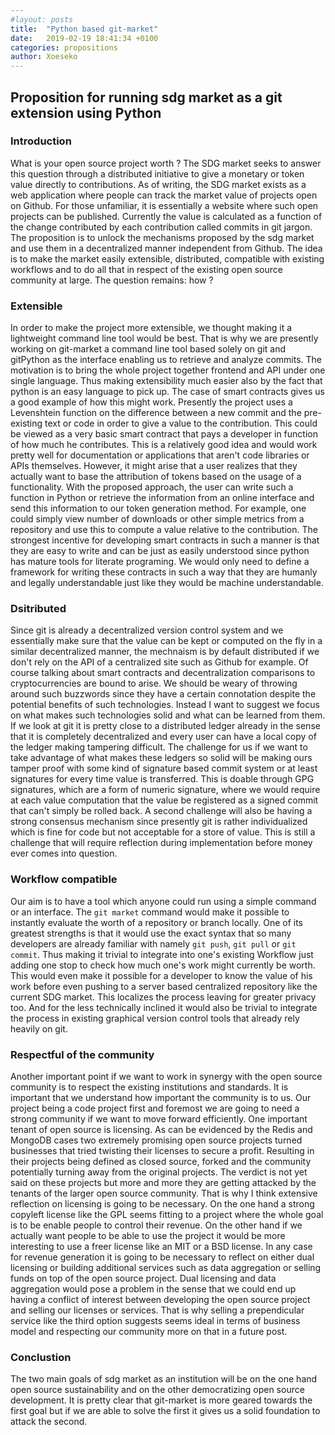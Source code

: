 ```yaml
---
#layout: posts
title:  "Python based git-market"
date:   2019-02-19 18:41:34 +0100
categories: propositions
author: Xoeseko
---
```

## Proposition for running sdg market as a git extension using Python

### Introduction
What is your open source project worth ? The SDG market seeks to answer this question through a distributed initiative to give a monetary or token value directly to contributions. As of writing, the SDG market exists as a web application where people can track the market value of projects open on Github. For those unfamiliar, it is essentially a website where such open projects can be published. Currently the value is calculated as a function of the change contributed by each contribution called commits in git jargon. The proposition is to unlock the mechanisms proposed by the sdg market and use them in a decentralized manner independent from Github. The idea is to make the market easily extensible, distributed, compatible with existing workflows and to do all that in respect of the existing open source community at large. The question remains: how ?

### Extensible
In order to make the project more extensible, we thought making it a lightweight command line tool would be best. That is why we are presently working on git-market a command line tool based solely on git and gitPython as the interface enabling us to retrieve and analyze commits. The motivation is to bring the whole project together frontend and API under one single language. Thus making extensibility much easier also by the fact that python is an easy language to pick up. The case of smart contracts gives us a good example of how this might work. Presently the project uses a Levenshtein function on the difference between a new commit and the pre-existing text or code in order to give a value to the contribution. This could be viewed as a very basic smart contract that pays a developer in function of how much he contributes. This is a relatively good idea and would work pretty well for documentation or applications that aren't code libraries or APIs themselves. However, it might arise that a user realizes that they actually want to base the attribution of tokens based on the usage of a functionality. With the proposed approach, the user can write such a function in Python or retrieve the information from an online interface and send this information to our token generation method. For example, one could simply view number of downloads or other simple metrics from a repository and use this to compute a value relative to the contribution. The strongest incentive for developing smart contracts in such a manner is that they are easy to write and can be just as easily understood since python has mature tools for literate programing. We would only need to define a framework for writing these contracts in such a way that they are humanly and legally understandable just like they would be machine understandable.

### Dsitributed
Since git is already a decentralized version control system and we essentially make sure that the value can be kept or computed on the fly in a similar decentralized manner, the mechnaism is by default distributed if we don't rely on the API of a centralized site such as Github for example. Of course talking about smart contracts and decentralization comparisons to cryptocurrencies are bound to arise. We should be weary of throwing around such buzzwords since they have a certain connotation despite the potential benefits of such technologies. Instead I want to suggest we focus on what makes such technologies solid and what can be learned from them. If we look at git it is pretty close to a distributed ledger already in the sense that it is completely decentralized and every user can have a local copy of the ledger making tampering difficult. The challenge for us if we want to take advantage of what makes these ledgers so solid will be making ours tamper proof with some kind of signature based commit system or at least signatures for every time value is transferred. This is doable through GPG signatures, which are a form of numeric signature, where we would require at each value computation that the value be registered as a signed commit that can't simply be rolled back. A second challenge will also be having a strong consensus mechanism since presently git is rather individualized which is fine for code but not acceptable for a store of value. This is still a challenge that will require reflection during implementation before money ever comes into question.

### Workflow compatible
Our aim is to have a tool which anyone could run using a simple command or an interface. The `git market` command would make it possible to instantly evaluate the worth of a repository or branch locally. One of its greatest strengths is that it would use the exact syntax that so many developers are already familiar with namely `git push`, `git pull` or `git commit`. Thus making it trivial to integrate into one's existing Workflow just adding one stop to check how much one's work might currently be worth. This would even make it possible for a developer to know the value of his work before even pushing to a server based centralized repository like the current SDG market. This localizes the process leaving for greater privacy too. And for the less technically inclined it would also be trivial to integrate the process in existing graphical version control tools that already rely heavily on git.

### Respectful of the community
Another important point if we want to work in synergy with the open source community is to respect the existing institutions and standards. It is important that we understand how important the community is to us. Our project being a code project first and foremost we are going to need a strong community if we want to move forward efficiently. One important tenant of open source is licensing. As can be evidenced by the Redis and MongoDB cases two extremely promising open source projects turned businesses that tried twisting their licenses to secure a profit. Resulting in their projects being defined as closed source, forked and the community potentially turning away from the original projects. The verdict is not yet said on these projects but more and more they are getting attacked by the tenants of the larger open source community. That is why I think extensive reflection on licensing is going to be necessary. On the one hand a strong copyleft license like the GPL seems fitting to a project where the whole goal is to be enable people to control their revenue. On the other hand if we actually want people to be able to use the project it would be more interesting to use a freer license like an MIT or a BSD license. In any case for revenue generation it is going to be necessary to reflect on either dual licensing or building additional services such as data aggregation or selling funds on top of the open source project. Dual licensing and data aggregation would pose a problem in the sense that we could end up having a conflict of interest between developing the open source project and selling our licenses or services. That is why selling a prependicular service like the third option suggests seems ideal in terms of business model and respecting our community more on that in a future post.

### Conclustion
The two main goals of sdg market as an institution will be on the one hand open source sustainability and on the other democratizing open source development. It is pretty clear that git-market is more geared towards the first goal but if we are able to solve the first it gives us a solid foundation to attack the second.
